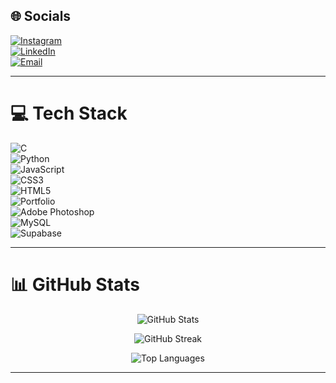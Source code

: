 ## 🌐 Socials  
[![Instagram](https://img.shields.io/badge/Instagram-%23E4405F.svg?logo=Instagram&logoColor=white)](https://instagram.com/dharmik_chokhaliya17)  
[![LinkedIn](https://img.shields.io/badge/LinkedIn-%230077B5.svg?logo=linkedin&logoColor=white)](https://www.linkedin.com/in/dharmik-chokhaliya-ab80592bb)  
[![Email](https://img.shields.io/badge/Email-D14836?logo=gmail&logoColor=white)](mailto:dharmikchokhaliya62@gmail.com)

---

# 💻 Tech Stack  
![C](https://img.shields.io/badge/c-%2300599C.svg?style=for-the-badge&logo=c&logoColor=white)  
![Python](https://img.shields.io/badge/python-3670A0?style=for-the-badge&logo=python&logoColor=ffdd54)  
![JavaScript](https://img.shields.io/badge/javascript-%23323330.svg?style=for-the-badge&logo=javascript&logoColor=%23F7DF1E)  
![CSS3](https://img.shields.io/badge/css3-%231572B6.svg?style=for-the-badge&logo=css3&logoColor=white)  
![HTML5](https://img.shields.io/badge/html5-%23E34F26.svg?style=for-the-badge&logo=html5&logoColor=white)  
![Portfolio](https://img.shields.io/badge/Portfolio-%23000000.svg?style=for-the-badge&logo=firefox&logoColor=#FF7139)  
![Adobe Photoshop](https://img.shields.io/badge/adobe%20photoshop-%2331A8FF.svg?style=for-the-badge&logo=adobe%20photoshop&logoColor=white)  
![MySQL](https://img.shields.io/badge/mysql-4479A1.svg?style=for-the-badge&logo=mysql&logoColor=white)  
![Supabase](https://img.shields.io/badge/Supabase-3ECF8E?style=for-the-badge&logo=supabase&logoColor=white)

---

# 📊 GitHub Stats  

<p align="center">
  <img src="https://github-readme-stats.vercel.app/api?username=Dharmik200817&theme=dark&hide_border=false&include_all_commits=true&count_private=true" alt="GitHub Stats" />
</p>

<p align="center">
  <img src="https://nirzak-streak-stats.vercel.app/?user=Dharmik200817&theme=dark&hide_border=false" alt="GitHub Streak" />
</p>

<p align="center">
  <img src="https://github-readme-stats.vercel.app/api/top-langs/?username=Dharmik200817&theme=dark&hide_border=false&include_all_commits=true&count_private=true&layout=compact" alt="Top Languages" />
</p>

---

<!-- Proudly created with GPRM ( https://gprm.itsvg.in ) -->
